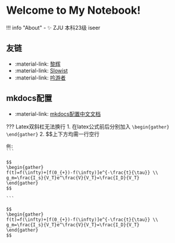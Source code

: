 # Welcome to My Notebook!

!!! info "About"
    - ✨ ZJU 本科23级 iseer

## 友链
- :material-link: [黎辉](https://lh-0124.github.io/LHstudy/)
- :material-link: [Slowist](https://slowist-lee.github.io/notebook/)
- :material-link: [吟游者](https://iiiiling.github.io/notebook/)

## mkdocs配置
- :material-link: [mkdocs配置中文文档](https://mkdoc-material.llango.com/getting-started/)

??? Latex双斜杠无法换行
    1. 在latex公式前后分别加入
    ```
    \begin{gather}
    \end{gather}
    ```
    2. $$上下方均需一行空行

    例:
    ```
    
    $$
    \begin{gather}
    f(t)=f(\infty)+[f(0_{+})-f(\infty)]e^{-\frac{t}{\tau}} \\
    g_m=\frac{I_s}{V_T}e^\frac{V}{V_T}=\frac{I_D}{V_T}
    \end{gather}
    $$
    
    ```

    $$
    \begin{gather}
    f(t)=f(\infty)+[f(0_{+})-f(\infty)]e^{-\frac{t}{\tau}} \\
    g_m=\frac{I_s}{V_T}e^\frac{V}{V_T}=\frac{I_D}{V_T}
    \end{gather}
    $$